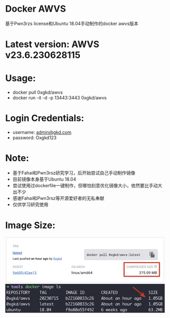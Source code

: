 # Docker AWVS
基于Pwn3rzs license和Ubuntu 18.04手动制作的docker awvs版本
# Latest version: AWVS v23.6.230628115
# Usage:
- docker pull 0xgkd/awvs
- docker run -it -d -p 13443:3443 0xgkd/awvs
# Login Credentials:
- username: admin@gkd.com
- password: Oxgkd123
# Note:
- 基于Fahai和Pwn3rsz研究学习，后开始尝试自己手动制作镜像
- 目前镜像本身基于Ubuntu 18.04
- 尝试使用过dockerfile一键制作，但哪怕刻意优化镜像大小，依然要比手动大出不少
- 感谢Fahai和Pwn3rsz等开源爱好者的无私奉献
- 仅供学习研究使用
# Image Size:
![image](https://github.com/0xgkd/awvs/blob/main/image.jpg)
![size](https://github.com/0xgkd/awvs/blob/main/size.jpg)
